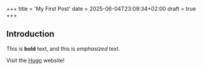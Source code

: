 +++
title = 'My First Post'
date = 2025-06-04T23:09:34+02:00
draft = true
+++
## Introduction

This is **bold** text, and this is *emphasized* text.

Visit the [Hugo](https://gohugo.io) website!